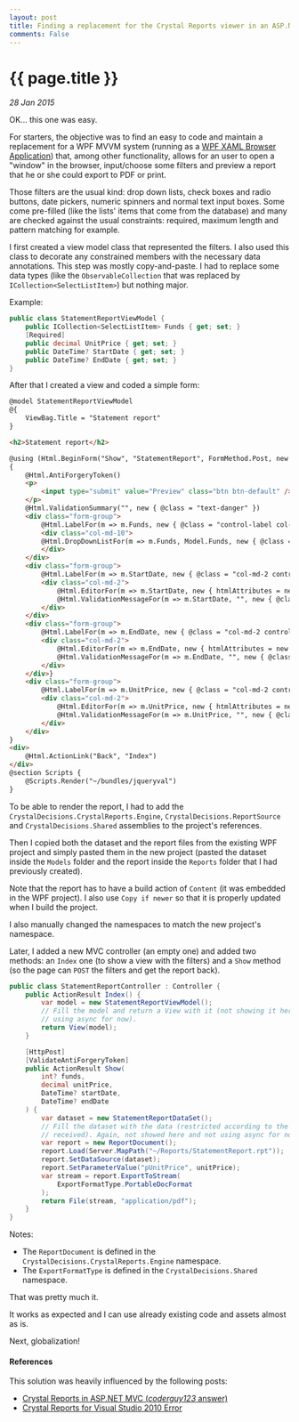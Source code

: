 ```yaml
---
layout: post
title: Finding a replacement for the Crystal Reports viewer in an ASP.NET MVC 4 site
comments: False
---
```


# {{ page.title }}

_28 Jan 2015_

OK... this one was easy.

For starters, the objective was to find an easy to code and maintain a replacement for a WPF MVVM system (running as a [WPF XAML Browser Application](https://msdn.microsoft.com/en-us/library/aa970060(v=vs.90).aspx)) that, among other functionality, allows for an user to open a "window" in the browser, input/choose some filters and preview a report that he or she could export to PDF or print.

Those filters are the usual kind: drop down lists, check boxes and radio buttons, date pickers, numeric spinners and normal text input boxes. Some come pre-filled (like the lists' items that come from the database) and many are checked against the usual constraints: required, maximum length and pattern matching for example.

I first created a view model class that represented the filters. I also used this class to decorate any constrained members with the necessary data annotations. This step was mostly copy-and-paste. I had to replace some data types (like the `ObservableCollection` that was replaced by `ICollection<SelectListItem>`) but nothing major.

Example:

``` cs
public class StatementReportViewModel {
    public ICollection<SelectListItem> Funds { get; set; }
    [Required]
    public decimal UnitPrice { get; set; }
    public DateTime? StartDate { get; set; }
    public DateTime? EndDate { get; set; }
}
```

After that I created a view and coded a simple form:

``` html
@model StatementReportViewModel
@{
    ViewBag.Title = "Statement report"
}

<h2>Statement report</h2>

@using (Html.BeginForm("Show", "StatementReport", FormMethod.Post, new { @class = "form-horizontal", role = "form", target = "_blank" }))
{
    @Html.AntiForgeryToken()
    <p>
        <input type="submit" value="Preview" class="btn btn-default" />
    </p>
    @Html.ValidationSummary("", new { @class = "text-danger" })
    <div class="form-group">
        @Html.LabelFor(m => m.Funds, new { @class = "control-label col-md-2"})
        <div class="col-md-10">
        @Html.DropDownListFor(m => m.Funds, Model.Funds, new { @class = "form-control" })
        </div>
    </div>
    <div class="form-group">
        @Html.LabelFor(m => m.StartDate, new { @class = "col-md-2 control-label" })
        <div class="col-md-2">
            @Html.EditorFor(m => m.StartDate, new { htmlAttributes = new { @class = "form-control", type = "date" } })
            @Html.ValidationMessageFor(m => m.StartDate, "", new { @class = "text-danger" })
        </div>
    </div>
    <div class="form-group">
        @Html.LabelFor(m => m.EndDate, new { @class = "col-md-2 control-label" })
        <div class="col-md-2">
            @Html.EditorFor(m => m.EndDate, new { htmlAttributes = new { @class = "form-control", type = "date" } })
            @Html.ValidationMessageFor(m => m.EndDate, "", new { @class = "text-danger" })
        </div>
    </div>}
    <div class="form-group">
        @Html.LabelFor(m => m.UnitPrice, new { @class = "col-md-2 control-label" })
        <div class="col-md-2">
            @Html.EditorFor(m => m.UnitPrice, new { htmlAttributes = new { @class = "form-control", type = "number", step = "0.01" } })
            @Html.ValidationMessageFor(m => m.UnitPrice, "", new { @class = "text-danger" })
        </div>
    </div>
}
<div>
    @Html.ActionLink("Back", "Index")
</div>
@section Scripts {
    @Scripts.Render("~/bundles/jqueryval")
}
```

To be able to render the report, I had to add the `CrystalDecisions.CrystalReports.Engine`, `CrystalDecisions.ReportSource` and `CrystalDecisions.Shared` assemblies to the project's references.

Then I copied both the dataset and the report files from the existing WPF project and simply pasted them in the new project (pasted the dataset inside the `Models` folder and the report inside the `Reports` folder that I had previously created).

Note that the report has to have a build action of `Content` (it was embedded in the WPF project). I also use `Copy if newer` so that it is properly updated when I build the project.

I also manually changed the namespaces to match the new project's namespace.

Later, I added a new MVC controller (an empty one) and added two methods: an `Index` one (to show a view with the filters) and a `Show` method (so the page can `POST` the filters and get the report back).

``` cs
public class StatementReportController : Controller {
    public ActionResult Index() {
        var model = new StatementReportViewModel();
        // Fill the model and return a View with it (not showing it here and not
        // using async for now).
        return View(model);
    }

    [HttpPost]
    [ValidateAntiForgeryToken]
    public ActionResult Show(
        int? funds,
        decimal unitPrice,
        DateTime? startDate,
        DateTime? endDate
    ) {
        var dataset = new StatementReportDataSet();
        // Fill the dataset with the data (restricted according to the filters
        // received). Again, not showed here and not using async for now either.
        var report = new ReportDocument();
        report.Load(Server.MapPath("~/Reports/StatementReport.rpt"));
        report.SetDataSource(dataset);
        report.SetParameterValue("pUnitPrice", unitPrice);
        var stream = report.ExportToStream(
            ExportFormatType.PortableDocFormat
        );
        return File(stream, "application/pdf");
    }
}
```

Notes:

* The `ReportDocument` is defined in the `CrystalDecisions.CrystalReports.Engine` namespace.
* The `ExportFormatType` is defined in the `CrystalDecisions.Shared` namespace.

That was pretty much it.

It works as expected and I can use already existing code and assets almost as is.

Next, globalization!

#### References

This solution was heavily influenced by the following posts:

* [Crystal Reports in ASP.NET MVC (_coderguy123_ answer)](http://stackoverflow.com/a/2747571/215576)
* [Crystal Reports for Visual Studio 2010 Error](http://stackoverflow.com/q/4294762/215576)
